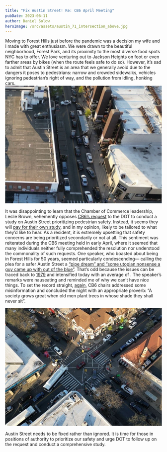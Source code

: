 ```yaml
---
title: "Fix Austin Street! Re: CB6 April Meeting"
pubDate: 2023-06-11
author: Daniel Solow
heroImage: /src/assets/austin_71_intersection_above.jpg
---
```


Moving to Forest Hills just before the pandemic was a decision my wife and I made with great enthusiasm. We were drawn to the beautiful neighborhood, Forest Park, and its proximity to the most diverse food spots NYC has to offer. We love venturing out to Jackson Heights on foot or even farther areas by bikes (when the route feels safe to do so). However, it’s sad to admit that Austin Street is an area that we generally avoid due to the dangers it poses to pedestrians: narrow and crowded sidewalks, vehicles ignoring pedestrian’s right of way, and the pollution from idling, honking cars.
![austin_traffic_above](../../assets/austin_traffic_above.jpeg)

It was disappointing to learn that the Chamber of Commerce leadership, Leslie Brown, vehemently opposes [CB6’s request](https://patch.com/new-york/foresthills/forest-hills-community-board-backs-ask-car-free-austin-street) to the DOT to conduct a study on Austin Street prioritizing pedestrian safety. Instead, it seems they will [pay for their own study](https://youtu.be/kApxhM1UZHc?t=370), and in my opinion, likely to be tailored to what they’d like to hear. As a resident, it is extremely upsetting that safety concerns are being prioritized secondarily or not at all. This sentiment was reiterated during the CB6 meeting held in early April, where it seemed that many individuals neither fully comprehended the resolution nor understood the commonality of such requests. One speaker, who boasted about being in Forest Hills for 50 years, seemed particularly condescending— calling the plea for a safer Austin Street a [“pipe dream” and “some utopian nonsense a guy came up with out of the blue”](https://www.youtube.com/watch?v=kApxhM1UZHc&t=2383s). That’s odd because the issues can be traced back to [1979](https://www.nytimes.com/1979/12/30/archives/austin-street-beset-by-the-troubles-of-success-austin-street-beset.html) and intensified today with an average of [](https://crashmapper.org/#/?cfat=true&cinj=true&endDate=2023-03&geo=custom&identifier=&lat=40.71966844792822&lng=-73.84412705898285&lngLats=%5B%5B-73.85126709938048%2C40.72267296820733%5D%2C%5B-73.85059118270874%2C40.722437165024736%5D%2C%5B-73.84009838104248%2C40.71840398815792%5D%2C%5B-73.8402807712555%2C40.718119379753446%5D%2C%5B-73.85162115097046%2C40.72251847656138%5D%2C%5B-73.85151386260986%2C40.722713623843994%5D%2C%5B-73.8512885570526%2C40.722713623843994%5D%2C%5B-73.85120272636414%2C40.72264044368007%5D%2C%5B-73.85126709938048%2C40.72267296820733%5D%5D&mfat=true&minj=true&noInjFat=false&pfat=true&pinj=true&startDate=2013-03&vbicycle=true&vbusvan=true&vcar=true&vmotorcycle=true&vother=true&vscooter=true&vsuv=true&vtruck=true&zoom=17). The speaker’s remarks were nauseating and reminded me of why we can’t have nice things. To set the record straight, [again](https://twitter.com/QueensCB6/status/1638196776585838592?cxt=HHwWgIC2yb3ShbwtAAAA), CB6 chairs addressed some misinformation and concluded the night with an appropriate proverb: “A society grows great when old men plant trees in whose shade they shall never sit”.

![austin_71_intersection_above](../../assets/austin_71_intersection_above.jpg)

Austin Street needs to be fixed rather than ignored. It is time for those in positions of authority to prioritize our safety and urge DOT to follow up on the request and conduct a comprehensive study.
